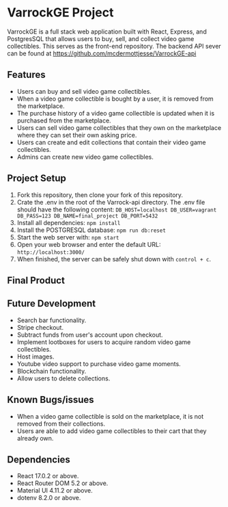 # VarrockGE Project

VarrockGE is a full stack web application built with React, Express, and PostgresSQL that allows users to buy, sell, and collect video game collectibles. This serves as the front-end repository. The backend API sever can be found at https://github.com/mcdermottjesse/VarrockGE-api

## Features

* Users can buy and sell video game collectibles.
* When a video game collectible is bought by a user, it is removed from the marketplace.
* The purchase history of a video game collectible is updated when it is purchased from the marketplace.
* Users can sell video game collectibles that they own on the marketplace where they can set their own asking price.
* Users can create and edit collections that contain their video game collectibles.
* Admins can create new video game collectibles.

## Project Setup

1. Fork this repository, then clone your fork of this repository.
2. Crate the .env in the root of the Varrock-api directory. The .env file should have the following content:
`DB_HOST=localhost
DB_USER=vagrant
DB_PASS=123
DB_NAME=final_project
DB_PORT=5432`
3. Install all dependencies:
  `npm install`
4. Install the POSTGRESQL database:
  `npm run db:reset`
5. Start the web server with:
  `npm start`
6. Open your web browser and enter the default URL:
  `http://localhost:3000/`
7. When finished, the server can be safely shut down with `control + c`.

## Final Product

## Future Development

* Search bar functionality.
* Stripe checkout.
* Subtract funds from user's account upon checkout.
* Implement lootboxes for users to acquire random video game collectibles.
* Host images.
* Youtube video support to purchase video game moments.
* Blockchain functionality.
* Allow users to delete collections.

## Known Bugs/issues

* When a video game collectible is sold on the marketplace, it is not removed from their collections.
* Users are able to add video game collectibles to their cart that they already own.

## Dependencies

* React 17.0.2 or above.
* React Router DOM 5.2 or above.
* Material UI 4.11.2 or above.
* dotenv 8.2.0 or above.
